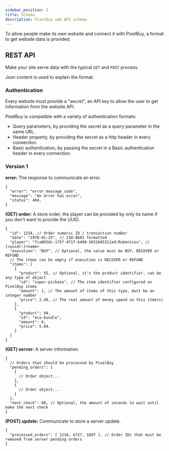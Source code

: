 ```yaml
---
sidebar_position: 2
title: Schema
description: PixelBuy web API schema.
---
```


To allow people make its own website and connect it with PixelBuy, a format to get website data is provided.

## REST API

Make your site serve data with the typical `GET` and `POST` process.

Json content is used to explain the format.

### Authentication

Every website must provide a "secret", an API key to allow the user to get information from the website API.

PixelBuy is compatible with a variety of authentication formats:

* Query parameters, by providing the secret as a query parameter in the same URL.
* Header property, by providing the secret as a http header in every connection.
* Basic authentication, by passing the secret in a Basic authentication header in every connection.

### Version 1

**error:** The response to communicate an error.

```json5
{
  "error": "error_message_code",
  "message": "An error has occur",
  "status": 404,
}
```

**(GET) order:** A store order, the player can be provided by only its name if you don't want to provide the UUID.

```json5
{
  "id": 1234, // Order numeric ID / transaction number
  "date": "1970-01-25", // ISO-8601 formatted
  "player": "7ca003dc-175f-4f1f-b490-5651045311ad:Rubenicos", // [<uuid>:]<name>
  "execution": "BUY", // Optional, the value must be BUY, RECOVER or REFUND
  // The items can be empty if execution is RECOVER or REFUND
  "items": [
    {
      "product": 55, // Optional, it's the product identifier, can be any type of object
      "id": "super-pickaxe", // The item identifier configured on PixelBuy items
      "amount": 1, // The amount of items of this type, must be an integer number
      "price": 2.49, // The real amount of money spend on this item(s)
    },
    {
      "product": 94,
      "id": "eco-bundle",
      "amount": 6,
      "price": 5.04,
    }
  ]
}
```

**(GET) server:** A server information.

```json5
{
  // Orders that should be processed by PixelBuy
  "pending_orders": [
    {
      // Order object...
    },
    {
      // Order object...
    }
  ],
  "next_check": 60, // Optional, the amount of seconds to wait until make the next check
}
```

**(POST) update:** Communicate to store a server update.

```json5
{
  "processed_orders": [ 1234, 6727, 1897 ], // Order IDs that must be removed from server pending orders
}
```
